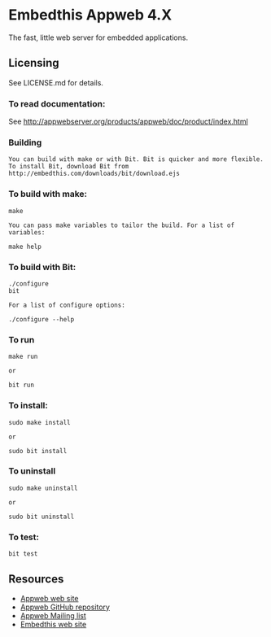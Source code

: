 Embedthis Appweb 4.X
===

The fast, little web server for embedded applications. 

Licensing
---
See LICENSE.md for details.

### To read documentation:

  See http://appwebserver.org/products/appweb/doc/product/index.html

### Building
    You can build with make or with Bit. Bit is quicker and more flexible.
    To install Bit, download Bit from http://embedthis.com/downloads/bit/download.ejs

### To build with make:

    make

    You can pass make variables to tailor the build. For a list of variables:

	make help

### To build with Bit:

    ./configure
    bit

	For a list of configure options:

	./configure --help

### To run

	make run

    or

    bit run

### To install:

    sudo make install

	or 

    sudo bit install

### To uninstall

    sudo make uninstall

	or 

    sudo bit uninstall

### To test:

    bit test

Resources
---
  - [Appweb web site](http://appwebserver.org/)
  - [Appweb GitHub repository](http://github.com/embedthis/appweb-4)
  - [Appweb Mailing list](http://groups.google.com/groups/appweb)
  - [Embedthis web site](http://embedthis.com/)
